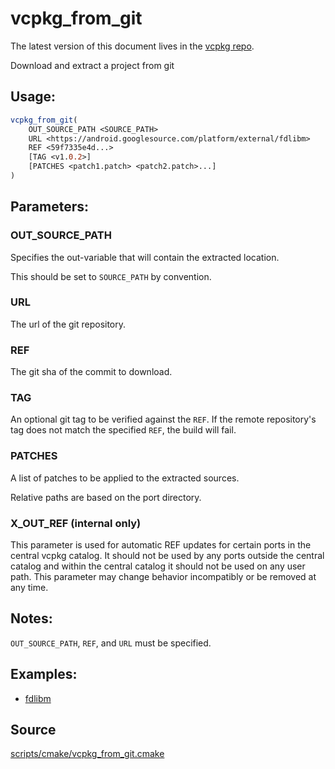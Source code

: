 # vcpkg_from_git

The latest version of this document lives in the [vcpkg repo](https://github.com/Microsoft/vcpkg/blob/master/docs/maintainers/vcpkg_from_git.md).

Download and extract a project from git

## Usage:
```cmake
vcpkg_from_git(
    OUT_SOURCE_PATH <SOURCE_PATH>
    URL <https://android.googlesource.com/platform/external/fdlibm>
    REF <59f7335e4d...>
    [TAG <v1.0.2>]
    [PATCHES <patch1.patch> <patch2.patch>...]
)
```

## Parameters:
### OUT_SOURCE_PATH
Specifies the out-variable that will contain the extracted location.

This should be set to `SOURCE_PATH` by convention.

### URL
The url of the git repository.

### REF
The git sha of the commit to download.

### TAG
An optional git tag to be verified against the `REF`. If the remote repository's tag does not match the specified `REF`, the build will fail.

### PATCHES
A list of patches to be applied to the extracted sources.

Relative paths are based on the port directory.

### X_OUT_REF (internal only)
This parameter is used for automatic REF updates for certain ports in the central vcpkg catalog. It should not be used by any ports outside the central catalog and within the central catalog it should not be used on any user path. This parameter may change behavior incompatibly or be removed at any time.

## Notes:
`OUT_SOURCE_PATH`, `REF`, and `URL` must be specified.

## Examples:

* [fdlibm](https://github.com/Microsoft/vcpkg/blob/master/ports/fdlibm/portfile.cmake)

## Source
[scripts/cmake/vcpkg\_from\_git.cmake](https://github.com/Microsoft/vcpkg/blob/master/scripts/cmake/vcpkg_from_git.cmake)
